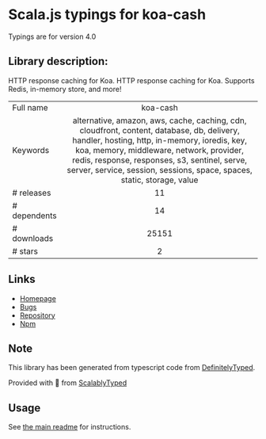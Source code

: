 
# Scala.js typings for koa-cash

Typings are for version 4.0

## Library description:
HTTP response caching for Koa. HTTP response caching for Koa.  Supports Redis, in-memory store, and more!

|                    |                 |
| ------------------ | :-------------: |
| Full name          | koa-cash |
| Keywords           | alternative, amazon, aws, cache, caching, cdn, cloudfront, content, database, db, delivery, handler, hosting, http, in-memory, ioredis, key, koa, memory, middleware, network, provider, redis, response, responses, s3, sentinel, serve, server, service, session, sessions, space, spaces, static, storage, value |
| # releases         | 11 |
| # dependents       | 14 |
| # downloads        | 25151 |
| # stars            | 2 |

## Links
- [Homepage](https://github.com/koajs/cash)
- [Bugs](https://github.com/koajs/cash/issues)
- [Repository](https://github.com/koajs/cash)
- [Npm](https://www.npmjs.com/package/koa-cash)
    


## Note
This library has been generated from typescript code from [DefinitelyTyped](https://definitelytyped.org).

Provided with :purple_heart: from [ScalablyTyped](https://github.com/oyvindberg/ScalablyTyped)

## Usage
See [the main readme](../../readme.md) for instructions.


